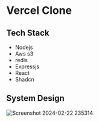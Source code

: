 # Vercel Clone
## Tech Stack
- Nodejs
- Aws s3
- redis
- Expressjs
- React
- Shadcn

## System Design
![Screenshot 2024-02-22 235314](https://github.com/ratishjain12/vercel-system-design-Implementation-/assets/43003421/f08d7560-a0d5-46c9-8a8b-284b9ec0d266)

